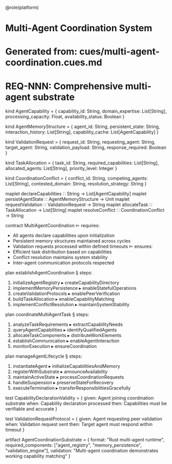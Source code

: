 @role(platform)

# Multi-Agent Coordination System
# Generated from: cues/multi-agent-coordination.cues.md
# REQ-NNN: Comprehensive multi-agent substrate

kind AgentCapability = {
  capability_id: String,
  domain_expertise: List[String],
  processing_capacity: Float,
  availability_status: Boolean
}

kind AgentMemoryStructure = {
  agent_id: String,
  persistent_state: String,
  interaction_history: List[String],
  capability_cache: List[AgentCapability]
}

kind ValidationRequest = {
  request_id: String,
  requesting_agent: String,
  target_agent: String,
  validation_payload: String,
  response_required: Boolean
}

kind TaskAllocation = {
  task_id: String,
  required_capabilities: List[String],
  allocated_agents: List[String],
  priority_level: Integer
}

kind CoordinationConflict = {
  conflict_id: String,
  competing_agents: List[String],
  contested_domain: String,
  resolution_strategy: String
}

maplet declareCapabilities ∷ String → List[AgentCapability]
maplet persistAgentState ∷ AgentMemoryStructure → Unit
maplet requestValidation ∷ ValidationRequest → String
maplet allocateTask ∷ TaskAllocation → List[String]
maplet resolveConflict ∷ CoordinationConflict → String

contract MultiAgentCoordination ⊨ requires:
  - All agents declare capabilities upon initialization
  - Persistent memory structures maintained across cycles
  - Validation requests processed within defined timeouts
  ⊨ ensures:
  - Efficient task distribution based on capabilities
  - Conflict resolution maintains system stability
  - Inter-agent communication protocols respected

plan establishAgentCoordination § steps:
  1. initializeAgentRegistry ▸ createCapabilityDirectory
  2. implementMemoryPersistence ▸ enableStatefulOperations
  3. createValidationProtocols ▸ enablePeerVerification
  4. buildTaskAllocation ▸ enableCapabilityMatching
  5. implementConflictResolution ▸ maintainSystemStability

plan coordinateMultiAgentTask § steps:
  1. analyzeTaskRequirements ▸ extractCapabilityNeeds
  2. queryAgentCapabilities ▸ identifyQualifiedAgents
  3. allocateTaskComponents ▸ distributeWorkElements
  4. establishCommunication ▸ enableAgentInteraction
  5. monitorExecution ▸ ensureCoordination

plan manageAgentLifecycle § steps:
  1. instantiateAgent ▸ initializeCapabilitiesAndMemory
  2. registerWithSubstrate ▸ announceAvailability
  3. maintainActiveState ▸ processCoordinationRequests
  4. handleSuspension ▸ preserveStateForRecovery
  5. executeTermination ▸ transferResponsibilitiesGracefully

test CapabilityDeclarationValidity = {
  given: Agent joining coordination substrate
  when: Capability declaration processed
  then: Capabilities must be verifiable and accurate
}

test ValidationRequestProtocol = {
  given: Agent requesting peer validation
  when: Validation request sent
  then: Target agent must respond within timeout
}

artifact AgentCoordinationSubstrate = {
  format: "Rust multi-agent runtime",
  required_components: ["agent_registry", "memory_persistence", "validation_engine"],
  validation: "Multi-agent coordination demonstrates working capability matching"
}